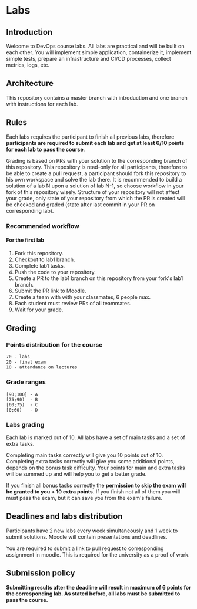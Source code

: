 # Labs

## Introduction

Welcome to DevOps course labs. All labs are practical and will be built on each other. You will implement simple application, containerize it, implement simple tests, prepare an infrastructure and CI/CD processes, collect metrics, logs, etc.

## Architecture

This repository contains a master branch with introduction and one branch with instructions for each lab.

## Rules

Each labs requires the participant to finish all previous labs, therefore **participants are required to submit each lab and get at least 6/10 points for each lab to pass the course**.

Grading is based on PRs with your solution to the corresponding branch of this repository. This repository is read-only for all participants, therefore to be able to create a pull request, a participant should fork this repository to his own workspace and solve the lab there. It is recommended to build a solution of a lab N upon a solution of lab N-1, so choose workflow in your fork of this repository wisely. Structure of your repository will not affect your grade, only state of your repository from which the PR is created will be checked and graded (state after last commit in your PR on corresponding lab).

### Recommended workflow

#### For the first lab

1. Fork this repository.
2. Checkout to lab1 branch.
3. Complete lab1 tasks.
4. Push the code to your repository.
5. Create a PR to the lab1 branch on this repository from your fork's lab1 branch.
6. Submit the PR link to Moodle.
7. Create a team with with your classmates, 6 people max.
8. Each student must review PRs of all teammates.
9. Wait for your grade.

## Grading

### Points distribution for the course

```
70 - labs
20 - final exam
10 - attendance on lectures
```

### Grade ranges

```
[90;100] - A
[75;90)  - B
[60;75)  - C
[0;60)   - D
```

### Labs grading

Each lab is marked out of 10. All labs have a set of main tasks and a set of extra tasks.

Completing main tasks correctly will give you 10 points out of 10. Completing extra tasks correctly will give you some additional points, depends on the bonus task difficulty. Your points for main and extra tasks will be summed up and will help you to get a better grade.

If you finish all bonus tasks correctly the **permission to skip the exam will be granted to you + 10 extra points**. If you finish not all of them you will must pass the exam, but it can save you from the exam's failure.

## Deadlines and labs distribution

Participants have 2 new labs every week simultaneously and 1 week to submit solutions. Moodle will contain presentations and deadlines.

You are required to submit a link to pull request to corresponding assignment in moodle. This is required for the university as a proof of work.


## Submission policy

**Submitting results after the deadline will result in maximum of 6 points for the corresponding lab. As stated before, all labs must be submitted to pass the course.**
